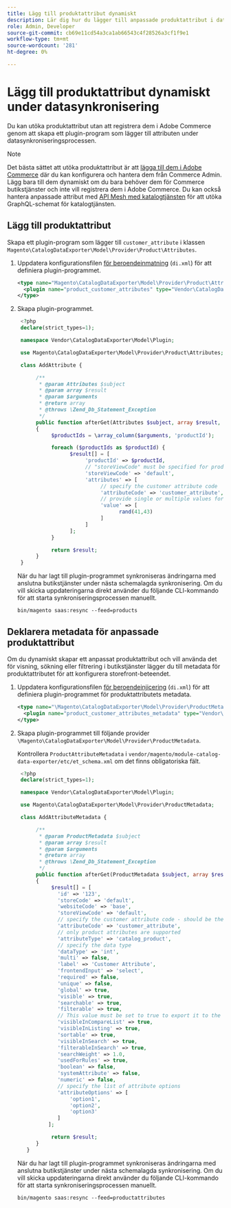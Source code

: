 ```yaml
---
title: Lägg till produktattribut dynamiskt
description: Lär dig hur du lägger till anpassade produktattribut i dataexportflödet dynamiskt under datasynkroniseringsprocessen.
role: Admin, Developer
source-git-commit: cb69e11cd54a3ca1ab66543c4f28526a3cf1f9e1
workflow-type: tm+mt
source-wordcount: '281'
ht-degree: 0%

---
```


# Lägg till produktattribut dynamiskt under datasynkronisering

Du kan utöka produktattribut utan att registrera dem i Adobe Commerce genom att skapa ett plugin-program som lägger till attributen under datasynkroniseringsprocessen.

>[!NOTE]
>
>Det bästa sättet att utöka produktattribut är att [lägga till dem i Adobe Commerce](extensibility-and-customizations.md#add-product-attributes-to-adobe-commerce) där du kan konfigurera och hantera dem från Commerce Admin. Lägg bara till dem dynamiskt om du bara behöver dem för Commerce butikstjänster och inte vill registrera dem i Adobe Commerce. Du kan också hantera anpassade attribut med [API Mesh med katalogtjänsten](../catalog-service/mesh.md) för att utöka GraphQL-schemat för katalogtjänsten.

## Lägg till produktattribut

Skapa ett plugin-program som lägger till `customer_attribute` i klassen `Magento\CatalogDataExporter\Model\Provider\Product\Attributes`.

1. Uppdatera konfigurationsfilen [för beroendeinmatning](https://developer.adobe.com/commerce/php/development/build/dependency-injection-file/) (`di.xml`) för att definiera plugin-programmet.

   ```xml
   <type name="Magento\CatalogDataExporter\Model\Provider\Product\Attributes">
     <plugin name="product_customer_attributes" type="Vendor\CatalogDataExporter\Model\Plugin\AddAttribute"/>
   </type>
   ```

1. Skapa plugin-programmet.

   ```php
    <?php
    declare(strict_types=1);
   
    namespace Vendor\CatalogDataExporter\Model\Plugin;
   
    use Magento\CatalogDataExporter\Model\Provider\Product\Attributes;
   
    class AddAttribute {
   
         /**
          * @param Attributes $subject
          * @param array $result
          * @param $arguments
          * @return array
          * @throws \Zend_Db_Statement_Exception
          */
         public function afterGet(Attributes $subject, array $result, $arguments): array
         {
              $productIds = \array_column($arguments, 'productId');
   
              foreach ($productIds as $productId) {
                    $result[] = [
                         'productId' => $productId,
                         // "storeViewCode" must be specified for products where the customer attribute value should be set
                         'storeViewCode' => 'default',
                         'attributes' => [
                              // specify the customer attribute code
                              'attributeCode' => 'customer_attribute',
                              // provide single or multiple values for the attribute
                              'value' => [
                                    rand(41,43)
                              ]
                         ]
                    ];
              }
   
              return $result;
         }
    }
   ```

   När du har lagt till plugin-programmet synkroniseras ändringarna med anslutna butikstjänster under nästa schemalagda synkronisering. Om du vill skicka uppdateringarna direkt använder du följande CLI-kommando för att starta synkroniseringsprocessen manuellt.

   ```
   bin/magento saas:resync --feed=products
   ```

## Deklarera metadata för anpassade produktattribut

Om du dynamiskt skapar ett anpassat produktattribut och vill använda det för visning, sökning eller filtrering i butikstjänster lägger du till metadata för produktattributet för att konfigurera storefront-beteendet.

1. Uppdatera konfigurationsfilen [för beroendeinjicering](https://developer.adobe.com/commerce/php/development/build/dependency-injection-file/) (`di.xml`) för att definiera plugin-programmet för produktattributets metadata.

   ```xml
   <type name="\Magento\CatalogDataExporter\Model\Provider\ProductMetadata">
     <plugin name="product_customer_attributes_metadata" type="Vendor\CatalogDataExporter\Model\Plugin\AddAttributeMetadata"/>
   </type>
   ```

1. Skapa plugin-programmet till följande provider `\Magento\CatalogDataExporter\Model\Provider\ProductMetadata`.

   Kontrollera `ProductAttributeMetadata` i `vendor/magento/module-catalog-data-exporter/etc/et_schema.xml` om det finns obligatoriska fält.

   ```php
    <?php
    declare(strict_types=1);
   
    namespace Vendor\CatalogDataExporter\Model\Plugin;
   
    use Magento\CatalogDataExporter\Model\Provider\ProductMetadata;
   
    class AddAttributeMetadata {
   
         /**
          * @param ProductMetadata $subject
          * @param array $result
          * @param $arguments
          * @return array
          * @throws \Zend_Db_Statement_Exception
          */
         public function afterGet(ProductMetadata $subject, array $result, $arguments): array
         {
              $result[] = [
                'id' => '123',
                'storeCode' => 'default',
                'websiteCode' => 'base',
                'storeViewCode' => 'default',
                // specify the customer attribute code - should be the same as used in the products attributes plugin
                'attributeCode' => 'customer_attribute',
                // only product attributes are supported
                'attributeType' => 'catalog_product',
                // specify the data type
                'dataType' => 'int',
                'multi' => false,
                'label' => 'Customer Attribute',
                'frontendInput' => 'select',
                'required' => false,
                'unique' => false,
                'global' => true,
                'visible' => true,
                'searchable' => true,
                'filterable' => true,
                // This value must be set to true to export it to the storefront services
                'visibleInCompareList' => true,
                'visibleInListing' => true,
                'sortable' => true,
                'visibleInSearch' => true,
                'filterableInSearch' => true,
                'searchWeight' => 1.0,
                'usedForRules' => true,
                'boolean' => false,
                'systemAttribute' => false,
                'numeric' => false,
                // specify the list of attribute options
                'attributeOptions' => [
                    'option1',
                    'option2',
                    'option3'
                ]
             ];
   
              return $result;
         }
      }
   ```

   När du har lagt till plugin-programmet synkroniseras ändringarna med anslutna butikstjänster under nästa schemalagda synkronisering. Om du vill skicka uppdateringarna direkt använder du följande CLI-kommando för att starta synkroniseringsprocessen manuellt.

   ```
   bin/magento saas:resync --feed=productattributes
   ```
